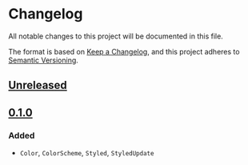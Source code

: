 # Changelog

All notable changes to this project will be documented in this file.

The format is based on [Keep a Changelog](https://keepachangelog.com/en/1.0.0/),
and this project adheres to [Semantic Versioning](https://semver.org/spec/v2.0.0.html).

## [Unreleased]

## [0.1.0]

### Added

- `Color`, `ColorScheme`, `Styled`, `StyledUpdate`

[Unreleased]: https://github.com/farzadshbfn/styled/compare/0.1.0...master
[0.1.0]: https://github.com/farzadshbfn/Styled/releases/tag/0.1.0
